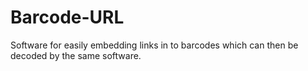 # Barcode-URL
Software for easily embedding links in to barcodes which can then be decoded by the same software.
